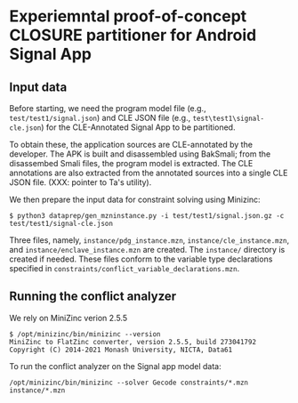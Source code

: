 # Experiemntal proof-of-concept CLOSURE partitioner for Android Signal App

## Input data

Before starting, we need the program model file (e.g., `test/test1/signal.json`) and CLE JSON file (e.g.,
`test\test1\signal-cle.json`) for the CLE-Annotated Signal App to be partitioned.

To obtain these, the application sources are CLE-annotated by the developer. The APK is built and
disassembled using BakSmali; from the disassembed Smali files, the program model is extracted.
The CLE annotations are also extracted from the annotated sources into a single CLE JSON file.
(XXX: pointer to Ta's utility).

We then prepare the input data for constraint solving using Minizinc:

```
$ python3 dataprep/gen_mzninstance.py -i test/test1/signal.json.gz -c test/test1/signal-cle.json 
```

Three files, namely, `instance/pdg_instance.mzn`, `instance/cle_instance.mzn`, and 
`instance/enclave_instance.mzn` are created. The `instance/` directory is created if 
needed. These files conform to the variable type declarations specified in 
`constraints/conflict_variable_declarations.mzn`.

## Running the conflict analyzer

We rely on MiniZinc verion 2.5.5

```
$ /opt/minizinc/bin/minizinc --version
MiniZinc to FlatZinc converter, version 2.5.5, build 273041792
Copyright (C) 2014-2021 Monash University, NICTA, Data61
```

To run the conflict analyzer on the Signal app model data:

```
/opt/minizinc/bin/minizinc --solver Gecode constraints/*.mzn instance/*.mzn
```


